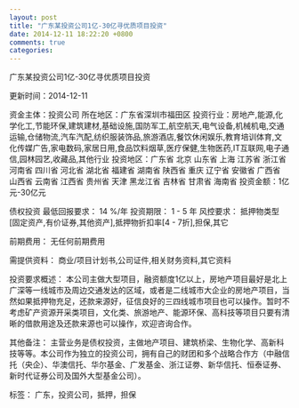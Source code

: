 ```yaml
---
layout: post
title: "广东某投资公司1亿-30亿寻优质项目投资"
date: 2014-12-11 18:22:20 +0800
comments: true
categories: 
---
```

广东某投资公司1亿-30亿寻优质项目投资



更新时间：2014-12-11

资金主体：投资公司
所在地区：广东省深圳市福田区
投资行业：房地产,能源,化学化工,节能环保,建筑建材,基础设施,国防军工,航空航天,电气设备,机械机电,交通运输,仓储物流,汽车汽配,纺织服装饰品,旅游酒店,餐饮休闲娱乐,教育培训体育,文化传媒广告,家电数码,家居日用,食品饮料烟草,医疗保健,生物医药,IT互联网,电子通信,园林园艺,收藏品,其他行业
投资地区：广东省 北京 山东省 上海 江苏省 浙江省 河南省 四川省 河北省 湖北省 福建省 湖南省 陕西省 重庆 辽宁省 安徽省 广西省 山西省 云南省 江西省 贵州省 天津 黑龙江省 吉林省 甘肃省 海南省
投资金额：1亿元-30亿元

债权投资
最低回报要求：
                            14 %/年
                                                                                投资期限：
                            1 - 5 年
                                                                                                                                        风控要求：
                            抵押物类型[固定资产,有价证券,其他资产],抵押物折扣率[4 - 7折],担保,其它

前期费用：
无任何前期费用

需提供资料：
商业/项目计划书,公司证件,相关财务资料,其它资料

投资要求概述：
本公司主做大型项目，融资额度1亿以上，房地产项目最好是北上广深等一线城市及周边交通发达的区域，或者是二线城市大企业的房地产项目，当然如果抵押物充足，还款来源好，征信良好的三四线城市项目也可以操作。暂时不考虑矿产资源开采类项目，文化类、旅游地产、能源环保、高科技等项目只要有清晰的借款用途及还款来源也可以操作，欢迎咨询合作。

其他备注：
主营业务是债权投资，主做地产项目、建筑桥梁、生物化学、高新科技等等。本公司作为独立的投资公司，拥有自己的财团和多个战略合作方（中融信托（央企）、华澳信托、华尔基金、广发基金、浙江证劵、新华信托、恒泰证券、新时代证券公司及国外大型基金公司）。

标签：
广东，投资公司，抵押，担保

